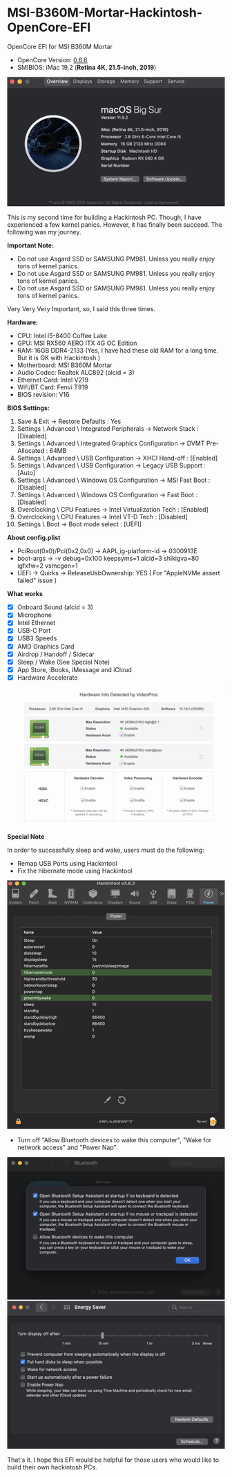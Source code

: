 # MSI-B360M-Mortar-Hackintosh-OpenCore-EFI
OpenCore EFI for MSI B360M Mortar

- OpenCore Version: [0.6.6](https://github.com/acidanthera/OpenCorePkg/releases/tag/0.6.6)
- SMIBIOS: iMac 19,2 (**Retina 4K, 21.5-inch, 2019**)

![Image of Screenshot](https://raw.githubusercontent.com/tronic1983/MSI-B360M-Mortar-Hackintosh-OpenCore-EFI/main/images/Screenshot/Screenshot%202021-08-20%20at%2014.23.45.jpg)

This is my second time for building a Hackintosh PC. Though, I have experienced a few kernel panics. However, it has finally been succeed. The following was my journey.

**Important Note:**

- Do not use Asgard SSD or SAMSUNG PM981. Unless you really enjoy tons of kernel panics.
- Do not use Asgard SSD or SAMSUNG PM981. Unless you really enjoy tons of kernel panics.
- Do not use Asgard SSD or SAMSUNG PM981. Unless you really enjoy tons of kernel panics.

Very Very Very Important, so, I said this three times.

**Hardware:**

- CPU: Intel I5-8400 Coffee Lake
- GPU: MSI RX560 AERO ITX 4G OC Edition
- RAM: 16GB DDR4-2133 (Yes, I have had these old RAM for a long time. But it is OK with Hackintosh.)
- Motherboard: MSI B360M Mortar
- Audio Codec: Realtek ALC892 (alcid = 3)
- Ethernet Card: Intel V219
- Wifi/BT Card: Fenvi T919
- BIOS revision: V16

**BIOS Settings:**

1. Save & Exit → Restore Defaults : Yes
1. Settings \ Advanced \ Integrated Peripherals → Network Stack : [Disabled]
1. Settings \ Advanced \ Integrated Graphics Configuration → DVMT Pre-Allocated : 64MB
1. Settings \ Advanced \ USB Configuration → XHCI Hand-off : [Enabled]
1. Settings \ Advanced \ USB Configuration → Legacy USB Support : [Auto]
1. Settings \ Advanced \ Windows OS Configuration → MSI Fast Boot : [Disabled]
1. Settings \ Advanced \ Windows OS Configuration → Fast Boot : [Disabled]
1. Overclocking \ CPU Features → Intel Virtualization Tech : [Enabled]
1. Overclocking \ CPU Features → Intel VT-D Tech : [Disabled]
1. Settings \ Boot → Boot mode select : [UEFI]

**About config.plist**

- PciRoot(0x0)/Pci(0x2,0x0) -> AAPL,ig-platform-id -> 0300913E
- boot-args -> -v debug=0x100 keepsyms=1 alcid=3 shikigva=80 igfxfw=2 vsmcgen=1
- UEFI -> Quirks -> ReleaseUsbOwnership: YES ( For "AppleNVMe assert failed" issue )

**What works**
- [x] Onboard Sound (alcid = 3)
- [x] Microphone
- [x] Intel Ethernet
- [x] USB-C Port
- [x] USB3 Speeds
- [x] AMD Graphics Card
- [x] Airdrop / Handoff / Sidecar
- [x] Sleep / Wake (See Special Note)
- [x] App Store, iBooks, iMessage and iCloud
- [x] Hardware Accelerate

![Image](https://raw.githubusercontent.com/tronic1983/MSI-B360M-Mortar-Hackintosh-OpenCore-EFI/main/images/Screenshot/Screenshot%202021-08-20%20at%2013.52.01.png)

**Special Note**

In order to successfully sleep and wake, users must do the following:

- Remap USB Ports using Hackintool
- Fix the hibernate mode using Hackintool

![Image](https://raw.githubusercontent.com/tronic1983/MSI-B360M-Mortar-Hackintosh-OpenCore-EFI/main/images/Screenshot/czce599qqbi71.png)

- Turn off "Allow Bluetooth devices to wake this computer", "Wake for network access" and "Power Nap".

![Image](https://raw.githubusercontent.com/tronic1983/MSI-B360M-Mortar-Hackintosh-OpenCore-EFI/main/images/Screenshot/7hs5qojdtbi71.png)
![Image](https://raw.githubusercontent.com/tronic1983/MSI-B360M-Mortar-Hackintosh-OpenCore-EFI/main/images/Screenshot/bqzuhgnftbi71.png)

That's it. I hope this EFI would be helpful for those users who would like to build their own hackintosh PCs.
